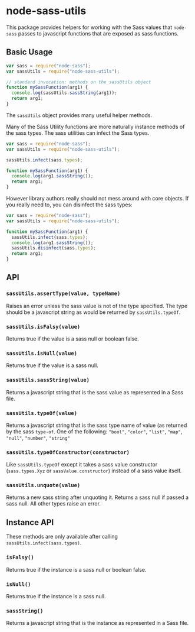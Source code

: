 # node-sass-utils

This package provides helpers for working with the Sass values that `node-sass`
passes to javascript functions that are exposed as sass functions.

## Basic Usage

```js
var sass = require("node-sass");
var sassUtils = require("node-sass-utils");

// standard invocation: methods on the sassUtils object
function mySassFunction(arg1) {
  console.log(sassUtils.sassString(arg1));
  return arg1;
}

```

The `sassUtils` object provides many useful helper methods.

Many of the Sass Utility functions are more naturally instance methods
of the sass types. The sass utilities can infect the Sass types.


```js
var sass = require("node-sass");
var sassUtils = require("node-sass-utils");

sassUtils.infect(sass.types);

function mySassFunction(arg1) {
  console.log(arg1.sassString());
  return arg1;
}
```

However library authors really should not mess around with core objects.
If you really need to, you can disinfect the sass types:

```js
var sass = require("node-sass");
var sassUtils = require("node-sass-utils");

function mySassFunction(arg1) {
  sassUtils.infect(sass.types);
  console.log(arg1.sassString());
  sassUtils.disinfect(sass.types);
  return arg1;
}
```

## API

### `sassUtils.assertType(value, typeName)`

Raises an error unless the sass value is not of the type specified. The
type should be a javascript string as would be returned by `sassUtils.typeOf`.

### `sassUtils.isFalsy(value)`

Returns true if the value is a sass null or boolean false.

### `sassUtils.isNull(value)`

Returns true if the value is a sass null.

### `sassUtils.sassString(value)`

Returns a javascript string that is the sass value as represented in a
Sass file.

### `sassUtils.typeOf(value)`

Returns a javascript string that is the sass type name of value (as
returned by the sass `type-of`. One of the following: `"bool"`,
`"color"`, `"list"`, `"map"`, `"null"`, `"number"`, `"string"`

### `sassUtils.typeOfConstructor(constructor)`

Like `sassUtils.typeOf` except it takes a sass value constructor
(`sass.types.Xyz` or `sassValue.constructor`) instead of a sass value itself.

### `sassUtils.unquote(value)`

Returns a new sass string after unquoting it. Returns a sass null if passed
a sass null. All other types raise an error.

## Instance API

These methods are only available after calling
`sassUtils.infect(sass.types)`.

### `isFalsy()`

Returns true if the instance is a sass null or boolean false.

### `isNull()`

Returns true if the instance is a sass null.

### `sassString()`

Returns a javascript string that is the instance as represented in a
Sass file.

